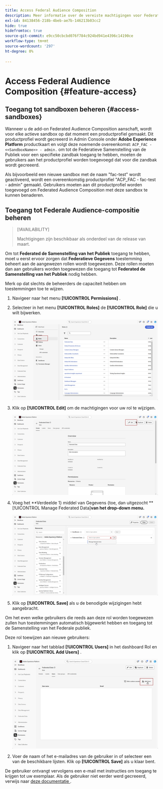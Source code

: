 ```yaml
---
title: Access Federal Audience Composition
description: Meer informatie over de vereiste machtigingen voor Federated Audience Composition
exl-id: 84138456-218b-4beb-ae7b-146213b03cc2
hide: true
hidefromtoc: true
source-git-commit: e9cc50cbcbd076f784c924bd941e4396c14190ce
workflow-type: tm+mt
source-wordcount: '297'
ht-degree: 0%

---
```


# Access Federal Audience Composition {#feature-access}

## Toegang tot sandboxen beheren {#access-sandboxes}

Wanneer u de add-on Federated Audience Composition aanschaft, wordt voor elke actieve sandbox op dat moment een productprofiel gemaakt. Dit productprofiel wordt gecreeerd in Admin Console onder **Adobe Experience Platform** productkaart en volgt deze noemende overeenkomst: `ACP_FAC - <<SandboxName>> - admin.` om tot de Federatieve Samenstelling van de Publiek voor een specifieke zandbak toegang te hebben, moeten de gebruikers aan het productprofiel worden toegevoegd dat voor die zandbak wordt gecreeerd.

Als bijvoorbeeld een nieuwe sandbox met de naam &quot;fac-test&quot; wordt geactiveerd, wordt een overeenkomstig productprofiel &quot;ACP_FAC - fac-test - admin&quot; gemaakt. Gebruikers moeten aan dit productprofiel worden toegevoegd om Federated Audience Composition met deze sandbox te kunnen benaderen.

## Toegang tot Federale Audience-compositie beheren

>[!AVAILABILITY]
>
>Machtigingen zijn beschikbaar als onderdeel van de release van maart.

Om tot **Federated de Samenstelling van het Publiek** toegang te hebben, moet u eerst ervoor zorgen dat **Federatieve Gegevens** toestemming beheert aan de aangewezen rollen wordt toegewezen. Deze rollen moeten dan aan gebruikers worden toegewezen die toegang tot **Federated de Samenstelling van het Publiek** nodig hebben.

Merk op dat slechts de beheerders de capaciteit hebben om toestemmingen toe te wijzen.

1. Navigeer naar het menu **[!UICONTROL Permissions]** .

1. Selecteer in het menu **[!UICONTROL Roles]** de **[!UICONTROL Role]** die u wilt bijwerken.

   ![](assets/access_fda_1.png)

1. Klik op **[!UICONTROL Edit]** om de machtigingen voor uw rol te wijzigen.

   ![](assets/access_fda_2.png)

1. Voeg het **Verdeelde 1} middel van Gegevens {toe, dan uitgezocht **[!UICONTROL Manage Federated Data]**van het drop-down menu.**

   ![](assets/access_fda_3.png)

1. Klik op **[!UICONTROL Save]** als u de benodigde wijzigingen hebt aangebracht.

Om het even welke gebruikers die reeds aan deze rol worden toegewezen zullen hun toestemmingen automatisch bijgewerkt hebben en toegang tot de Samenstelling van het Federale publiek.

Deze rol toewijzen aan nieuwe gebruikers:

1. Navigeer naar het tabblad **[!UICONTROL Users]** in het dashboard Rol en klik op **[!UICONTROL Add Users]** .

   ![](assets/access_fda_4.png)

1. Voer de naam of het e-mailadres van de gebruiker in of selecteer een van de beschikbare lijsten. Klik op **[!UICONTROL Save]** als u klaar bent.

De gebruiker ontvangt vervolgens een e-mail met instructies om toegang te krijgen tot uw exemplaar. Als de gebruiker niet eerder werd gecreeerd, verwijs naar [ deze documentatie ](https://experienceleague.adobe.com/en/docs/experience-platform/access-control/abac/permissions-ui/users).
